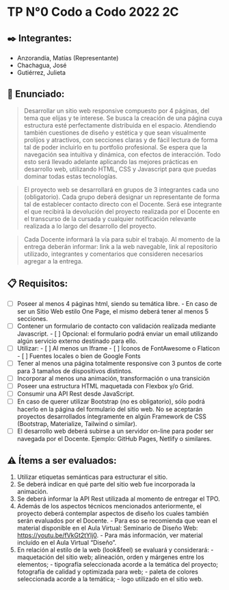 # TP N°0 Codo a Codo 2022 2C

## ✒️ Integrantes:
* Anzorandía, Matías (Representante)
* Chachagua, José
* Gutiérrez, Julieta

## 📌 Enunciado: 
  > Desarrollar un sitio web responsive compuesto por 4 páginas, del tema que elijas y te interese. Se busca la creación de una página cuya estructura esté perfectamente distribuida en el espacio. Atendiendo también cuestiones de diseño y estética y que sean visualmente prolijos y atractivos, con secciones claras y de fácil lectura de forma tal de poder incluirlo en tu portfolio profesional. Se espera que la navegación sea intuitiva y dinámica, con efectos de interacción. Todo esto será llevado adelante aplicando las mejores prácticas en desarrollo web, utilizando HTML, CSS y Javascript para que puedas dominar todas estas tecnologías.

  >  El proyecto web se desarrollará en grupos de 3 integrantes cada uno (obligatorio). Cada
grupo deberá designar un representante de forma tal de establecer contacto directo con el
Docente. Será ese integrante el que recibirá la devolución del proyecto realizada por el
Docente en el transcurso de la cursada y cualquier notificación relevante realizada a lo largo
del desarrollo del proyecto.
    
  > Cada Docente informará la vía para subir el trabajo. Al momento de la entrega deberán
informar: link a la web navegable, link al repositorio utilizado, integrantes y comentarios que
consideren necesarios agregar a la entrega.

## 📋 Requisitos:
  - [ ]  Poseer al menos 4 páginas html, siendo su temática libre.
    - En caso de ser un Sitio Web estilo One Page, el mismo deberá tener al menos 5 secciones.
  - [ ]  Contener un formulario de contacto con validación realizada mediante Javascript.
    - [ ] Opcional: el formulario podrá enviar un email utilizando algún servicio externo destinado para ello.
  - [ ]  Utilizar:
    - [ ]  Al menos un Iframe
    - [ ]  Íconos de FontAwesome o Flaticon
    - [ ]  Fuentes locales o bien de Google Fonts
  - [ ]  Tener al menos una página totalmente responsive con 3 puntos de corte para 3 tamaños de dispositivos distintos.
  - [ ]  Incorporar al menos una animación, transformación o una transición
  - [ ]  Poseer una estructura HTML maquetada con Flexbox y/o Grid.
  - [ ]  Consumir una API Rest desde JavaScript.
  - [ ]  En caso de querer utilizar Bootstrap (no es obligatorio), sólo podrá hacerlo en la página del formulario del sitio web. No se aceptarán proyectos desarrollados íntegramente en algún Framework de CSS (Bootstrap, Materialize, Tailwind o similar).
  - [ ]  El desarrollo web deberá subirse a un servidor on-line para poder ser navegada por el Docente. Ejemplo: GitHub Pages, Netlify o similares.

## ⚠️ Ítems a ser evaluados:
  1. Utilizar etiquetas semánticas para estructurar el sitio.
  2.  Se deberá indicar en qué parte del sitio web fue incorporada la animación.
  3.  Se deberá informar la API Rest utilizada al momento de entregar el TPO.
  4.  Además de los aspectos técnicos mencionados anteriormente, el proyecto deberá contemplar aspectos de diseño los cuales también serán evaluados por el Docente.
    - Para eso se recomienda que vean el material disponible en el Aula Virtual: Seminario de Diseño Web: https://youtu.be/fVkGt2tYIj0.
    - Para más información, ver material incluído en el Aula Virtual “Diseño”.
  5. En relación al estilo de la web (look&feel) se evaluará y considerará:
    - maquetación del sitio web; alineación, orden y márgenes entre los elementos;
    - tipografía seleccionada acorde a la temática del proyecto; fotografía de calidad y optimizada para web;
    - paleta de colores seleccionada acorde a la temática;
    - logo utilizado en el sitio web.